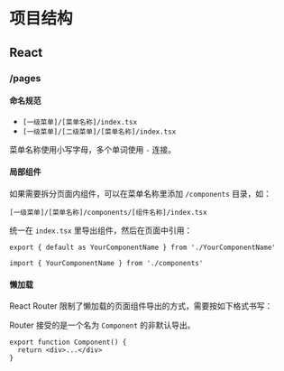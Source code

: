 # 项目结构

## React

### /pages

#### 命名规范

- `[一级菜单]/[菜单名称]/index.tsx`
- `[一级菜单]/[二级菜单]/[菜单名称]/index.tsx`

菜单名称使用小写字母，多个单词使用 `-` 连接。

#### 局部组件

如果需要拆分页面内组件，可以在菜单名称里添加 `/components` 目录，如：

`[一级菜单]/[菜单名称]/components/[组件名称]/index.tsx`

统一在 `index.tsx` 里导出组件，然后在页面中引用：

```tsx title="[一级菜单]/[菜单名称]/components/index.ts"
export { default as YourComponentName } from './YourComponentName'
```

```tsx title="[一级菜单]/[菜单名称]/index.tsx"
import { YourComponentName } from './components'
```

#### 懒加载

React Router 限制了懒加载的页面组件导出的方式，需要按如下格式书写：

Router 接受的是一个名为 `Component` 的非默认导出。

```tsx {1}
export function Component() {
  return <div>...</div>
}
```
